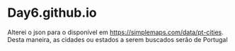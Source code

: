 # Day6.github.io
Alterei o json para o disponível em https://simplemaps.com/data/pt-cities. Desta maneira, as cidades ou estados a serem buscados serão de Portugal
